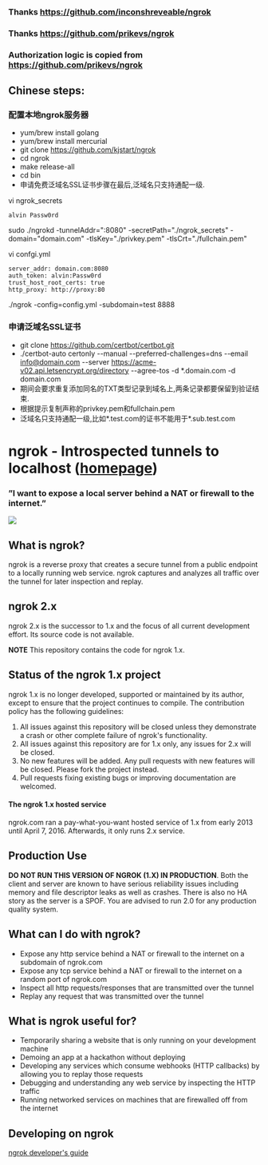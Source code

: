 ### Thanks https://github.com/inconshreveable/ngrok
### Thanks https://github.com/prikevs/ngrok

### Authorization logic is copied from https://github.com/prikevs/ngrok

## Chinese steps:
### 配置本地ngrok服务器
- yum/brew install golang
- yum/brew install mercurial
- git clone https://github.com/kjstart/ngrok
- cd ngrok
- make release-all
- cd bin
- 申请免费泛域名SSL证书步骤在最后,泛域名只支持通配一级.

vi ngrok_secrets

    alvin Passw0rd

sudo ./ngrokd -tunnelAddr=":8080" -secretPath="./ngrok_secrets" -domain="domain.com" -tlsKey="./privkey.pem" -tlsCrt="./fullchain.pem"

vi confgi.yml

    server_addr: domain.com:8080
    auth_token: alvin:Passw0rd
    trust_host_root_certs: true
    http_proxy: http://proxy:80

./ngrok -config=config.yml -subdomain=test 8888

### 申请泛域名SSL证书
- git clone https://github.com/certbot/certbot.git
- ./certbot-auto certonly --manual --preferred-challenges=dns --email info@domain.com --server https://acme-v02.api.letsencrypt.org/directory --agree-tos -d *.domain.com -d domain.com
- 期间会要求重复添加同名的TXT类型记录到域名上,两条记录都要保留到验证结束.
- 根据提示复制声称的privkey.pem和fullchain.pem
- 泛域名只支持通配一级,比如*.test.com的证书不能用于*.sub.test.com


# ngrok - Introspected tunnels to localhost ([homepage](https://ngrok.com))
### ”I want to expose a local server behind a NAT or firewall to the internet.”
![](https://ngrok.com/static/img/overview.png)

## What is ngrok?
ngrok is a reverse proxy that creates a secure tunnel from a public endpoint to a locally running web service.
ngrok captures and analyzes all traffic over the tunnel for later inspection and replay.

## ngrok 2.x

ngrok 2.x is the successor to 1.x and the focus of all current development effort. Its source code is not available.

**NOTE** This repository contains the code for ngrok 1.x.

## Status of the ngrok 1.x project

ngrok 1.x is no longer developed, supported or maintained by its author, except to ensure that the project continues to compile. The contribution policy has the following guidelines:

1. All issues against this repository will be closed unless they demonstrate a crash or other complete failure of ngrok's functionality.
2. All issues against this repository are for 1.x only, any issues for 2.x will be closed.
3. No new features will be added. Any pull requests with new features will be closed. Please fork the project instead.
4. Pull requests fixing existing bugs or improving documentation are welcomed.

#### The ngrok 1.x hosted service

ngrok.com ran a pay-what-you-want hosted service of 1.x from early 2013 until April 7, 2016. Afterwards, it only runs 2.x service.

## Production Use

**DO NOT RUN THIS VERSION OF NGROK (1.X) IN PRODUCTION**. Both the client and server are known to have serious reliability issues including memory and file descriptor leaks as well as crashes. There is also no HA story as the server is a SPOF. You are advised to run 2.0 for any production quality system. 

## What can I do with ngrok?
- Expose any http service behind a NAT or firewall to the internet on a subdomain of ngrok.com
- Expose any tcp service behind a NAT or firewall to the internet on a random port of ngrok.com
- Inspect all http requests/responses that are transmitted over the tunnel
- Replay any request that was transmitted over the tunnel


## What is ngrok useful for?
- Temporarily sharing a website that is only running on your development machine
- Demoing an app at a hackathon without deploying
- Developing any services which consume webhooks (HTTP callbacks) by allowing you to replay those requests
- Debugging and understanding any web service by inspecting the HTTP traffic
- Running networked services on machines that are firewalled off from the internet

## Developing on ngrok
[ngrok developer's guide](docs/DEVELOPMENT.md)
